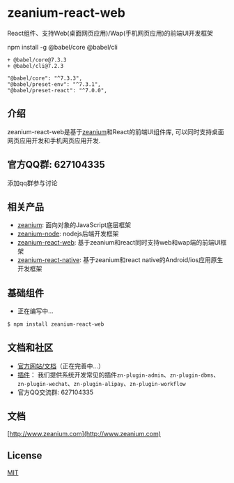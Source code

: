 # zeanium-react-web
React组件、支持Web(桌面网页应用)/Wap(手机网页应用)的前端UI开发框架

npm install -g @babel/core @babel/cli


```
+ @babel/core@7.3.3
+ @babel/cli@7.2.3

"@babel/core": "^7.3.3",
"@babel/preset-env": "^7.3.1",
"@babel/preset-react": "^7.0.0",
```

## 介绍

zeanium-react-web是基于[zeanium](https://github.com/yangyxu/zeanium)和React的前端UI组件库, 可以同时支持桌面网页应用开发和手机网页应用开发.

## 官方QQ群: 627104335

添加qq群参与讨论

## 相关产品

- [zeanium](https://github.com/yangyxu/zeanium): 面向对象的JavaScript底层框架
- [zeanium-node](https://github.com/yangyxu/zeanium-node): nodejs后端开发框架
- [zeanium-react-web](https://github.com/yangyxu/zeanium-react-web): 基于zeanium和react同时支持web和wap端的前端UI框架
- [zeanium-react-native](https://github.com/yangyxu/zeanium-react-native): 基于zeanium和react native的Android/ios应用原生开发框架

## 基础组件
- 正在编写中...

```bash
$ npm install zeanium-react-web
```

## 文档和社区

- [官方网站/文档](https://www.zeanium.com)（正在完善中...）
- [插件](https://github.com/search?q=topic%3Azn-plugin&type=Repositories)：
    我们提供系统开发常见的插件`zn-plugin-admin`、`zn-plugin-dbms`、`zn-plugin-wechat`、`zn-plugin-alipay`、`zn-plugin-workflow`
- 官方QQ交流群: 627104335

## 文档

[http://www.zeanium.com](http://www.zeanium.com)

## License

[MIT](https://github.com/yangyxu/zeanium-node/blob/master/LICENSE)
